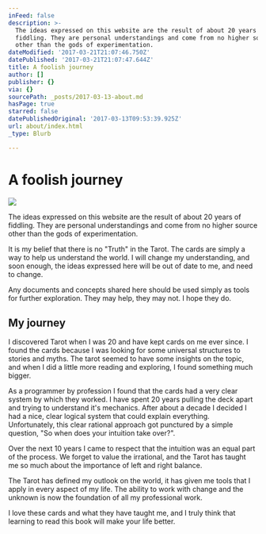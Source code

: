 ```yaml
---
inFeed: false
description: >-
  The ideas expressed on this website are the result of about 20 years of
  fiddling. They are personal understandings and come from no higher source
  other than the gods of experimentation.
dateModified: '2017-03-21T21:07:46.750Z'
datePublished: '2017-03-21T21:07:47.644Z'
title: A foolish journey
author: []
publisher: {}
via: {}
sourcePath: _posts/2017-03-13-about.md
hasPage: true
starred: false
datePublishedOriginal: '2017-03-13T09:53:39.925Z'
url: about/index.html
_type: Blurb

---
```

# A foolish journey
![](https://the-grid-user-content.s3-us-west-2.amazonaws.com/b5b72243-74b7-4e57-8e66-d9f0ed4a3996.png)

The ideas expressed on this website are the result of about 20 years of fiddling. They are personal understandings and come from no higher source other than the gods of experimentation.

It is my belief that there is no "Truth" in the Tarot. The cards are simply a way to help us understand the world. I will change my understanding, and soon enough, the ideas expressed here will be out of date to me, and need to change.

Any documents and concepts shared here should be used simply as tools for further exploration. They may help, they may not. I hope they do.

## My journey

I discovered Tarot when I was 20 and have kept cards on me ever since. I found the cards because I was looking for some universal structures to stories and myths. The tarot seemed to have some insights on the topic, and when I did a little more reading and exploring, I found something much bigger.

As a programmer by profession I found that the cards had a very clear system by which they worked. I have spent 20 years pulling the deck apart and trying to understand it's mechanics. After about a decade I decided I had a nice, clear logical system that could explain everything. Unfortunately, this clear rational approach got punctured by a simple question, "So when does your intuition take over?".

Over the next 10 years I came to respect that the intuition was an equal part of the process. We forget to value the irrational, and the Tarot has taught me so much about the importance of left and right balance.

The Tarot has defined my outlook on the world, it has given me tools that I apply in every aspect of my life. The ability to work with change and the unknown is now the foundation of all my professional work.

I love these cards and what they have taught me, and I truly think that learning to read this book will make your life better.